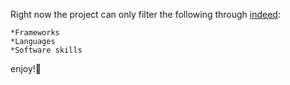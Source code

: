 Right now the project can only filter the following through [indeed](https://www.indeed.ca/):
	
	*Frameworks
	*Languages
	*Software skills	

enjoy!:tada:
